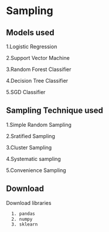 # Sampling

## Models used
1.Logistic Regression

2.Support Vector Machine

3.Random Forest Classifier

4.Decision Tree Classifier

5.SGD Classifier

## Sampling Technique used
1.Simple Random Sampling

2.Sratified Sampling

3.Cluster Sampling

4.Systematic sampling

5.Convenience Sampling


## Download

Download libraries

```bash
  1. pandas 
  2. numpy 
  3. sklearn
```